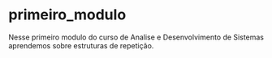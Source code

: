 # primeiro_modulo
Nesse primeiro modulo do curso de Analise e Desenvolvimento de Sistemas aprendemos sobre estruturas de repetição.
